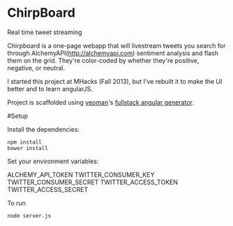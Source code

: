 ChirpBoard
==========

Real time tweet streaming

Chirpboard is a one-page webapp that will livestream tweets you search for through AlchemyAPI(http://alchemyapi.com) sentiment analysis and flash them on the grid. They're color-coded by whether they're positive, negative, or neutral.

I started this project at MHacks (Fall 2013), but I've rebuilt it to make the UI better and to learn angularJS.

Project is scaffolded using [yeoman](http://yeoman.io)'s [fullstack angular generator](https://github.com/DaftMonk/generator-angular-fullstack).

#Setup

Install the dependencies:

	npm install
	bower install

Set your environment variables:

ALCHEMY_API_TOKEN
TWITTER_CONSUMER_KEY
TWITTER_CONSUMER_SECRET
TWITTER_ACCESS_TOKEN
TWITTER_ACCESS_SECRET

To run

	node server.js